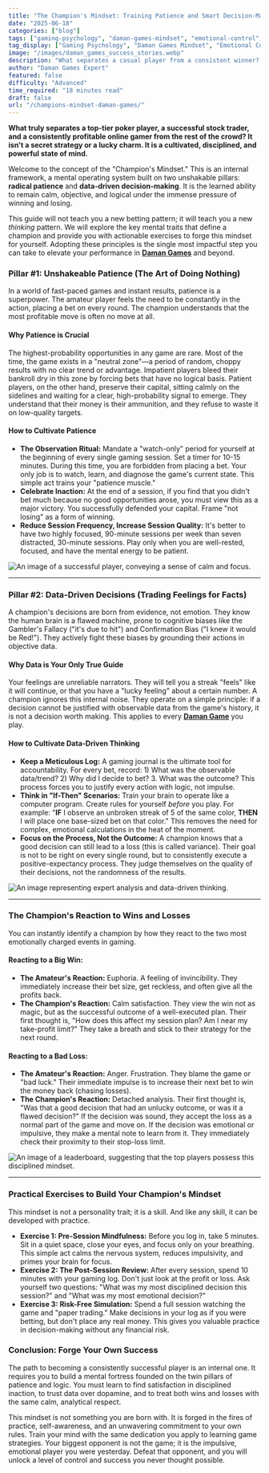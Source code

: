 ```yaml
---
title: "The Champion's Mindset: Training Patience and Smart Decision-Making"
date: "2025-06-18"
categories: ["blog"]
tags: ["gaming-psychology", "daman-games-mindset", "emotional-control", "winning-mindset", "professional-gaming"]
tag_display: ["Gaming Psychology", "Daman Games Mindset", "Emotional Control", "Winning Mindset", "Professional Gaming"]
image: "/images/daman_games_success_stories.webp"
description: "What separates a casual player from a consistent winner? It's not luck—it's mindset. This guide explores the two pillars of a champion's mind: unshakeable patience and data-driven decision-making."
author: "Daman Games Expert"
featured: false
difficulty: "Advanced"
time_required: "18 minutes read"
draft: false
url: "/champions-mindset-daman-games/"
---
```


**What truly separates a top-tier poker player, a successful stock trader, and a consistently profitable online gamer from the rest of the crowd? It isn't a secret strategy or a lucky charm. It is a cultivated, disciplined, and powerful state of mind.**

Welcome to the concept of the "Champion's Mindset." This is an internal framework, a mental operating system built on two unshakable pillars: **radical patience** and **data-driven decision-making**. It is the learned ability to remain calm, objective, and logical under the immense pressure of winning and losing.

This guide will not teach you a new betting pattern; it will teach you a new *thinking* pattern. We will explore the key mental traits that define a champion and provide you with actionable exercises to forge this mindset for yourself. Adopting these principles is the single most impactful step you can take to elevate your performance in **[Daman Games](https://daman-game.world "Daman Games")** and beyond.

### **Pillar #1: Unshakeable Patience (The Art of Doing Nothing)**

In a world of fast-paced games and instant results, patience is a superpower. The amateur player feels the need to be constantly in the action, placing a bet on every round. The champion understands that the most profitable move is often no move at all.

#### **Why Patience is Crucial**

The highest-probability opportunities in any game are rare. Most of the time, the game exists in a "neutral zone"—a period of random, choppy results with no clear trend or advantage. Impatient players bleed their bankroll dry in this zone by forcing bets that have no logical basis. Patient players, on the other hand, preserve their capital, sitting calmly on the sidelines and waiting for a clear, high-probability signal to emerge. They understand that their money is their ammunition, and they refuse to waste it on low-quality targets.

#### **How to Cultivate Patience**

* **The Observation Ritual:** Mandate a "watch-only" period for yourself at the beginning of every single gaming session. Set a timer for 10-15 minutes. During this time, you are forbidden from placing a bet. Your only job is to watch, learn, and diagnose the game's current state. This simple act trains your "patience muscle."
* **Celebrate Inaction:** At the end of a session, if you find that you didn't bet much because no good opportunities arose, you must view this as a major victory. You successfully defended your capital. Frame "not losing" as a form of winning.
* **Reduce Session Frequency, Increase Session Quality:** It's better to have two highly focused, 90-minute sessions per week than seven distracted, 30-minute sessions. Play only when you are well-rested, focused, and have the mental energy to be patient.

![An image of a successful player, conveying a sense of calm and focus.](/images/daman_games_success_stories.webp)

---

### **Pillar #2: Data-Driven Decisions (Trading Feelings for Facts)**

A champion's decisions are born from evidence, not emotion. They know the human brain is a flawed machine, prone to cognitive biases like the Gambler's Fallacy ("it's due to hit") and Confirmation Bias ("I knew it would be Red!"). They actively fight these biases by grounding their actions in objective data.

#### **Why Data is Your Only True Guide**

Your feelings are unreliable narrators. They will tell you a streak "feels" like it will continue, or that you have a "lucky feeling" about a certain number. A champion ignores this internal noise. They operate on a simple principle: if a decision cannot be justified with observable data from the game's history, it is not a decision worth making. This applies to every **[Daman Game](https://daman-game.world "Daman Game")** you play.

#### **How to Cultivate Data-Driven Thinking**

* **Keep a Meticulous Log:** A gaming journal is the ultimate tool for accountability. For every bet, record: 1) What was the observable data/trend? 2) Why did I decide to bet? 3. What was the outcome? This process forces you to justify every action with logic, not impulse.
* **Think in "If-Then" Scenarios:** Train your brain to operate like a computer program. Create rules for yourself *before* you play. For example: "**IF** I observe an unbroken streak of 5 of the same color, **THEN** I will place one base-sized bet on that color." This removes the need for complex, emotional calculations in the heat of the moment.
* **Focus on the Process, Not the Outcome:** A champion knows that a good decision can still lead to a loss (this is called variance). Their goal is not to be right on every single round, but to consistently execute a positive-expectancy process. They judge themselves on the quality of their decisions, not the randomness of the results.

![An image representing expert analysis and data-driven thinking.](/images/daman_games_expert_analysis.webp)

---

### **The Champion's Reaction to Wins and Losses**

You can instantly identify a champion by how they react to the two most emotionally charged events in gaming.

#### **Reacting to a Big Win:**
* **The Amateur's Reaction:** Euphoria. A feeling of invincibility. They immediately increase their bet size, get reckless, and often give all the profits back.
* **The Champion's Reaction:** Calm satisfaction. They view the win not as magic, but as the successful outcome of a well-executed plan. Their first thought is, "How does this affect my session plan? Am I near my take-profit limit?" They take a breath and stick to their strategy for the next round.

#### **Reacting to a Bad Loss:**
* **The Amateur's Reaction:** Anger. Frustration. They blame the game or "bad luck." Their immediate impulse is to increase their next bet to win the money back (chasing losses).
* **The Champion's Reaction:** Detached analysis. Their first thought is, "Was that a good decision that had an unlucky outcome, or was it a flawed decision?" If the decision was sound, they accept the loss as a normal part of the game and move on. If the decision was emotional or impulsive, they make a mental note to learn from it. They immediately check their proximity to their stop-loss limit.

![An image of a leaderboard, suggesting that the top players possess this disciplined mindset.](/images/daman_games_leaderboard.webp)

---

### **Practical Exercises to Build Your Champion's Mindset**

This mindset is not a personality trait; it is a skill. And like any skill, it can be developed with practice.

* **Exercise 1: Pre-Session Mindfulness:** Before you log in, take 5 minutes. Sit in a quiet space, close your eyes, and focus only on your breathing. This simple act calms the nervous system, reduces impulsivity, and primes your brain for focus.
* **Exercise 2: The Post-Session Review:** After every session, spend 10 minutes with your gaming log. Don't just look at the profit or loss. Ask yourself two questions: "What was my most disciplined decision this session?" and "What was my most emotional decision?"
* **Exercise 3: Risk-Free Simulation:** Spend a full session watching the game and "paper trading." Make decisions in your log as if you were betting, but don't place any real money. This gives you valuable practice in decision-making without any financial risk.

### **Conclusion: Forge Your Own Success**

The path to becoming a consistently successful player is an internal one. It requires you to build a mental fortress founded on the twin pillars of patience and logic. You must learn to find satisfaction in disciplined inaction, to trust data over dopamine, and to treat both wins and losses with the same calm, analytical respect.

This mindset is not something you are born with. It is forged in the fires of practice, self-awareness, and an unwavering commitment to your own rules. Train your mind with the same dedication you apply to learning game strategies. Your biggest opponent is not the game; it is the impulsive, emotional player you were yesterday. Defeat that opponent, and you will unlock a level of control and success you never thought possible.